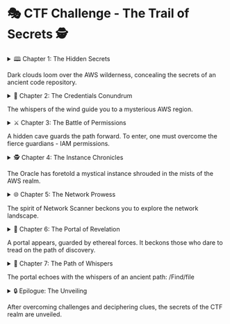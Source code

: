 
# 🎭 CTF Challenge - The Trail of Secrets 🕵️

<details>
  <summary> 🕮 Chapter 1: The Hidden Secrets

  Dark clouds loom over the AWS wilderness, concealing the secrets of an ancient code repository.</summary>
  ```
  "Unveil the secrets buried in the GitHub. A journey through time may reveal the key to unlock the gates of knowledge."
  ```
</details>

<details>
  <summary> 🧭 Chapter 2: The Credentials Conundrum

  The whispers of the wind guide you to a mysterious AWS region.</summary>
  ```
  "Navigate through the AWS wilderness. Only those who wield the sacred AWS credentials can venture further."
```
</details>

<details>
  <summary> ⚔️ Chapter 3: The Battle of Permissions

  A hidden cave guards the path forward. To enter, one must overcome the fierce guardians - IAM permissions.</summary>
  ```
  "Brave warrior, don the armor of perseverance. Conquer the IAM guardians and unveil the secrets within."
```
</details>

<details>
  <summary> 🕵️ Chapter 4: The Instance Chronicles

  The Oracle has foretold a mystical instance shrouded in the mists of the AWS realm.</summary>
  ```
  "Invoke the power of 'Describe' to reveal the hidden instance. Seek the clues it guards."
```
</details>

<details>
  <summary> 🌐 Chapter 5: The Network Prowess

  The spirit of Network Scanner beckons you to explore the network landscape.</summary>
  ```
  "Harness the powers of "N***" to unveil the unseen. Discover the hidden that lies in the shadows."
```
</details>

<details>
  <summary> 🚪 Chapter 6: The Portal of Revelation

  A portal appears, guarded by ethereal forces. It beckons those who dare to tread on the path of discovery.</summary>
  ```
  "Venture to the IP:Port is already revealed. Seek the ancient knowledge hidden behind the portal at /Find."
```
</details>

<details>
  <summary> 📜 Chapter 7: The Path of Whispers

  The portal echoes with the whispers of an ancient path: /Find/file</summary>
  ```
  "Embark on the final leg of the journey. Decode the cryptic messages within /Find/file?file_path to reveal the coveted secrets."
```
</details>

<details>
  <summary> 🔒 Epilogue: The Unveiling

  After overcoming challenges and deciphering clues, the secrets of the CTF realm are unveiled.</summary>
  ```
  "Congratulations, seeker of knowledge! You have successfully unraveled the secrets hidden within the AWS wilderness. Until we meet again on the next adventure!"
```
</details>
